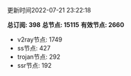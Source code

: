 更新时间2022-07-21 23:22:18

**总订阅: 398**
**总节点: 15115**
**有效节点: 2660**
- v2ray节点: 1749
- ss节点: 427
- trojan节点: 292
- ssr节点: 192
